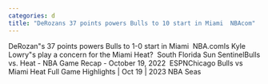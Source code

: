 ```yaml
---
categories: d
title: "DeRozans 37 points powers Bulls to 10 start in Miami  NBAcom"
---
```

DeRozan"s 37 points powers Bulls to 1-0 start in Miami&nbsp;&nbsp;NBA.comIs Kyle Lowry"s play a concern for the Miami Heat?&nbsp;&nbsp;South Florida Sun SentinelBulls vs. Heat - NBA Game Recap - October 19, 2022&nbsp;&nbsp;ESPNChicago Bulls vs Miami Heat Full Game Highlights | Oct 19 | 2023 NBA Seas